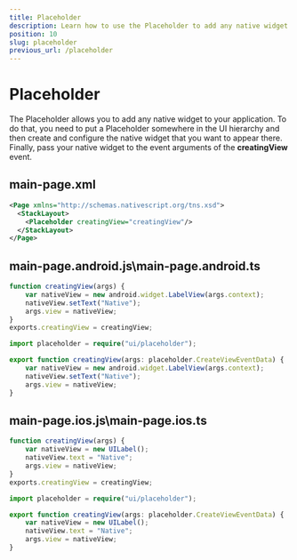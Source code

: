```yaml
---
title: Placeholder
description: Learn how to use the Placeholder to add any native widget to the visual tree.
position: 10
slug: placeholder
previous_url: /placeholder
---
```


# Placeholder

The Placeholder allows you to add any native widget to your application. To do that, you need to put a Placeholder somewhere in the UI hierarchy and then create and configure the native widget that you want to appear there. Finally, pass your native widget to the event arguments of the **creatingView** event.

## main-page.xml

```XML
<Page xmlns="http://schemas.nativescript.org/tns.xsd">
  <StackLayout>
    <Placeholder creatingView="creatingView"/>
  </StackLayout>
</Page>
```

## main-page.**android**.js\main-page.**android**.ts

```JavaScript
function creatingView(args) {
    var nativeView = new android.widget.LabelView(args.context);
    nativeView.setText("Native");
    args.view = nativeView;
}
exports.creatingView = creatingView;
```
```TypeScript
import placeholder = require("ui/placeholder");

export function creatingView(args: placeholder.CreateViewEventData) {
    var nativeView = new android.widget.LabelView(args.context);
    nativeView.setText("Native");
    args.view = nativeView;
}
```

## main-page.**ios**.js\main-page.**ios**.ts

```JavaScript
function creatingView(args) {
    var nativeView = new UILabel();
    nativeView.text = "Native";
    args.view = nativeView;
}
exports.creatingView = creatingView;
```
```TypeScript
import placeholder = require("ui/placeholder");

export function creatingView(args: placeholder.CreateViewEventData) {
    var nativeView = new UILabel();
    nativeView.text = "Native";
    args.view = nativeView;
}
```
